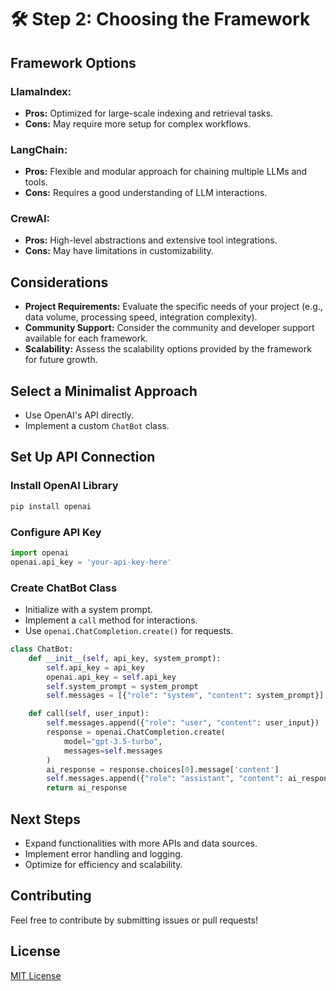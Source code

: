 # 🛠️ Step 2: Choosing the Framework

## Framework Options

### LlamaIndex:
- **Pros:** Optimized for large-scale indexing and retrieval tasks.
- **Cons:** May require more setup for complex workflows.

### LangChain:
- **Pros:** Flexible and modular approach for chaining multiple LLMs and tools.
- **Cons:** Requires a good understanding of LLM interactions.

### CrewAI:
- **Pros:** High-level abstractions and extensive tool integrations.
- **Cons:** May have limitations in customizability.

## Considerations
- **Project Requirements:** Evaluate the specific needs of your project (e.g., data volume, processing speed, integration complexity).
- **Community Support:** Consider the community and developer support available for each framework.
- **Scalability:** Assess the scalability options provided by the framework for future growth.

## Select a Minimalist Approach
- Use OpenAI's API directly.
- Implement a custom `ChatBot` class.

## Set Up API Connection

### Install OpenAI Library
```sh
pip install openai
```

### Configure API Key
```python
import openai
openai.api_key = 'your-api-key-here'
```

### Create ChatBot Class
- Initialize with a system prompt.
- Implement a `call` method for interactions.
- Use `openai.ChatCompletion.create()` for requests.

```python
class ChatBot:
    def __init__(self, api_key, system_prompt):
        self.api_key = api_key
        openai.api_key = self.api_key
        self.system_prompt = system_prompt
        self.messages = [{"role": "system", "content": system_prompt}]

    def call(self, user_input):
        self.messages.append({"role": "user", "content": user_input})
        response = openai.ChatCompletion.create(
            model="gpt-3.5-turbo",
            messages=self.messages
        )
        ai_response = response.choices[0].message['content']
        self.messages.append({"role": "assistant", "content": ai_response})
        return ai_response
```

## Next Steps
- Expand functionalities with more APIs and data sources.
- Implement error handling and logging.
- Optimize for efficiency and scalability.

## Contributing
Feel free to contribute by submitting issues or pull requests!

## License
[MIT License](LICENSE)

